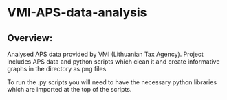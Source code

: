 # VMI-APS-data-analysis
## Overview:

Analysed APS data provided by VMI (Lithuanian Tax Agency). Project includes APS data and python scripts which clean it and create informative graphs in the directory as png files.

To run the .py scripts you will need to have the necessary python libraries which are imported at the top of the scripts. 